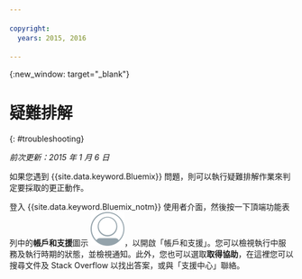```yaml
---

copyright:
  years: 2015, 2016

---
```



{:new_window: target="_blank"}



# 疑難排解
{: #troubleshooting}

*前次更新：2015 年 1 月 6 日*

如果您遇到 {{site.data.keyword.Bluemix}} 問題，則可以執行疑難排解作業來判定要採取的更正動作。

登入 {{site.data.keyword.Bluemix_notm}} 使用者介面，然後按一下頂端功能表列中的**帳戶和支援**圖示 ![帳戶和支援](images/account_support.svg)，以開啟「帳戶和支援」。您可以檢視執行中服務及執行時期的狀態，並檢視通知。此外，您也可以選取**取得協助**，在這裡您可以搜尋文件及 Stack Overflow 以找出答案，或與「支援中心」聯絡。
